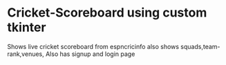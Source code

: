 # Cricket-Scoreboard using custom tkinter
 Shows live cricket scoreboard from espncricinfo also shows squads,team-rank,venues, Also has signup and login page
